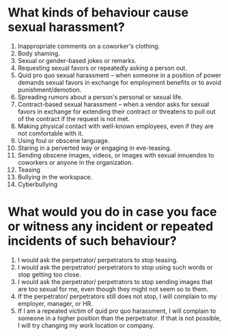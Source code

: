 # What kinds of behaviour cause sexual harassment?
1. Inappropriate comments on a coworker's clothing.
2. Body shaming.
3. Sexual or gender-based jokes or remarks.
4. Requesting sexual favors or repeatedly asking a person out.
5. Quid pro quo sexual harassment – when someone in a position of power demands sexual favors in exchange for employment benefits or to avoid punishment/demotion.
6. Spreading rumors about a person's personal or sexual life.
7. Contract-based sexual harassment – when a vendor asks for sexual favors in exchange for extending their contract or threatens to pull out of the contract if the request is not met.
8. Making physical contact with well-known employees, even if they are not comfortable with it.
9. Using foul or obscene language.
10. Staring in a perverted way or engaging in eve-teasing.
11. Sending obscene images, videos, or images with sexual innuendos to coworkers or anyone in the organization.
12. Teasing
13. Bullying in the workspace.
14. Cyberbullying

# What would you do in case you face or witness any incident or repeated incidents of such behaviour?

1. I would ask the perpetrator/ perpetrators to stop teasing.
2. I would ask the perpetrator/ perpetrators to stop using such words or stop getting too close.
3. I would ask the perpetrator/ perpetrators to stop sending images that are too sexual for me, even though they might not seem so to them.
4. If the perpetrator/ perpetrators still does not stop, I will complain to my employer, manager, or HR.
5. If I am a repeated victim of quid pro quo harassment, I will complain to someone in a higher position than the perpetrator. If that is not possible, I will try changing my work location or company.
